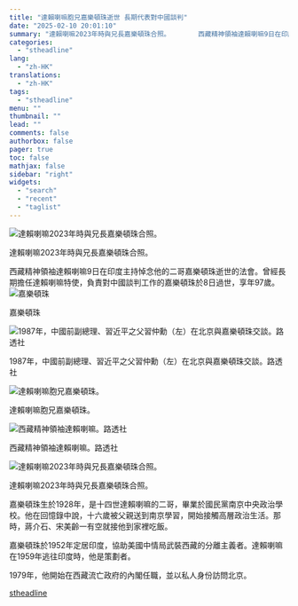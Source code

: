 ```yaml
---
title: "達賴喇嘛胞兄嘉樂頓珠逝世 長期代表對中國談判"
date: "2025-02-10 20:01:10"
summary: "達賴喇嘛2023年時與兄長嘉樂頓珠合照。       西藏精神領袖達賴喇嘛9日在印度主持悼念..."
categories:
  - "stheadline"
lang:
  - "zh-HK"
translations:
  - "zh-HK"
tags:
  - "stheadline"
menu: ""
thumbnail: ""
lead: ""
comments: false
authorbox: false
pager: true
toc: false
mathjax: false
sidebar: "right"
widgets:
  - "search"
  - "recent"
  - "taglist"
---
```


![達賴喇嘛2023年時與兄長嘉樂頓珠合照。](https://image.stheadline.com/f/680p0/0x0/100/none/e13c161c9ca825109c427502c2e06483/stheadline/inewsmedia/20250210/_2025021019553389570.jpg)

達賴喇嘛2023年時與兄長嘉樂頓珠合照。




西藏精神領袖達賴喇嘛9日在印度主持悼念他的二哥嘉樂頓珠逝世的法會。曾經長期擔任達賴喇嘛特使，負責對中國談判工作的嘉樂頓珠於8日過世，享年97歲。
 ![嘉樂頓珠](https://image.hkhl.hk/f/1024p0/0x0/100/none/5500c778f452580dad2879eca9908125/2025-02/20211105-13.jpg)


嘉樂頓珠



 ![1987年，中國前副總理、習近平之父習仲勳（左）在北京與嘉樂頓珠交談。路透社](https://image.hkhl.hk/f/1024p0/0x0/100/none/7f9e0e8239b9d7cdffed529d15dc436e/2025-02/72JFGP24RFGUPKO4H3X4AI2N2A.jpg)


1987年，中國前副總理、習近平之父習仲勳（左）在北京與嘉樂頓珠交談。路透社



 ![達賴喇嘛胞兄嘉樂頓珠。](https://image.hkhl.hk/f/1024p0/0x0/100/none/b4991819040ec38f0c3b066c42ca5917/2025-02/20211105-02-768x533.jpg)


達賴喇嘛胞兄嘉樂頓珠。



 ![西藏精神領袖達賴喇嘛。路透社](https://image.hkhl.hk/f/1024p0/0x0/100/none/1b5fa1f94b94117e7202f20b6cc8ac79/2025-02/R_KXGS4SRRRFJP7OM6OS6BAVOCBU.jpg)


西藏精神領袖達賴喇嘛。路透社



 ![達賴喇嘛2023年時與兄長嘉樂頓珠合照。](https://image.hkhl.hk/f/1024p0/0x0/100/none/3e1d23fbc23a3aaf69aea58b8008e428/2025-02/New_Project_51512.jpg)


達賴喇嘛2023年時與兄長嘉樂頓珠合照。




嘉樂頓珠生於1928年，是十四世達賴喇嘛的二哥，畢業於國民黨南京中央政治學校。他在回憶錄中說，十六歲被父親送到南京學習，開始接觸高層政治生活。那時，蔣介石、宋美齡一有空就接他到家裡吃飯。

嘉樂頓珠於1952年定居印度，協助美國中情局武裝西藏的分離主義者。達賴喇嘛在1959年逃往印度時，他是策劃者。

1979年，他開始在西藏流亡政府的內閣任職，並以私人身份訪問北京。

[stheadline](https://std.stheadline.com/realtime/article/2051952/即時-中國-達賴喇嘛胞兄嘉樂頓珠逝世-長期代表對中國談判)
